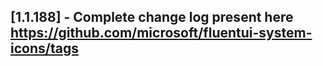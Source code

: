 ## [1.1.188] - Complete change log present here https://github.com/microsoft/fluentui-system-icons/tags